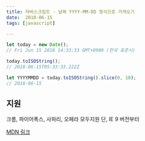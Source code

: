 ```yaml
---
title: 자바스크립트 - 날짜 YYYY-MM-DD 형식으로 가져오기
date:  2018-06-15
tags: [javascript]

---
```


```javascript
let today = new Date();
// Fri Jun 15 2018 14:33:33 GMT+0900 (한국 표준시)

today.toISOString();
// 2018-06-15T05:33:33.222Z

let YYYYMMDD = today.toISOString().slice(0, 10);
// 2018-06-15

```

## 지원
크롬, 파이어폭스, 사파리, 오페라 모두지원
단, IE 9 버전부터

[MDN 링크](https://developer.mozilla.org/en-US/docs/Web/JavaScript/Reference/Global_Objects/Date/toISOString)